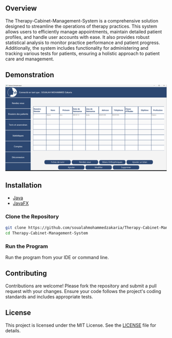 ## Overview
The Therapy-Cabinet-Management-System is a comprehensive solution designed to streamline the operations of therapy practices. This system allows users to efficiently manage appointments, maintain detailed patient profiles, and handle user accounts with ease. It also provides robust statistical analysis to monitor practice performance and patient progress. Additionally, the system includes functionality for administering and tracking various tests for patients, ensuring a holistic approach to patient care and management.

## Demonstration

![Screenshot](.githubutils/Screenshot.png)

## Installation

- [Java](https://www.java.com/)
- [JavaFX](https://openjfx.io/)

### Clone the Repository

```bash
git clone https://github.com/soualahmohammedzakaria/Therapy-Cabinet-Management-System.git
cd Therapy-Cabinet-Management-System
```

### Run the Program

Run the program from your IDE or command line.

## Contributing

Contributions are welcome! Please fork the repository and submit a pull request with your changes. Ensure your code follows the project's coding standards and includes appropriate tests.

## License

This project is licensed under the MIT License. See the [LICENSE](LICENSE) file for details.